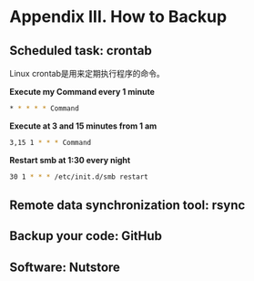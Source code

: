 # Appendix III. How to Backup

## Scheduled task: crontab
Linux crontab是用来定期执行程序的命令。

**Execute my Command every 1 minute**
```bash
* * * * * Command
```
**Execute at 3 and 15 minutes from 1 am**
```bash
3,15 1 * * * Command
```
**Restart smb at 1:30 every night**
```bash
30 1 * * * /etc/init.d/smb restart
```

## Remote data synchronization tool: rsync

## Backup your code: GitHub

## Software: Nutstore



